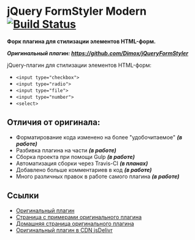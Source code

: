 # jQuery FormStyler Modern  [![Build Status](https://travis-ci.org/ange007/JQueryFormStylerModern.svg?branch=dev)](https://travis-ci.org/ange007/JQueryFormStylerModern)
**Форк плагина для стилизации элементов HTML-форм.**

***Оригинальный плагин: https://github.com/Dimox/jQueryFormStyler***

jQuery-плагин для стилизации элементов HTML-форм:

- `<input type="checkbox">`
- `<input type="radio">`
- `<input type="file">`
- `<input type="number">`
- `<select>`

## Отличия от оригинала:

- Форматирование кода изменено на более "удобочитаемое" ***(в работе)***
- Разбивка плагина на части ***(в работе)***
- Cборка проекта при помощи Gulp ***(в работе)***
- Автоматизация сборки через Travis-CI ***(в планах)***
- Добавлено больше комментариев в код ***(в работе)***
- Много различных правок в работе самого плагина ***(в работе)***

## Ссылки
- [Оригинальный плагин](https://github.com/Dimox/jQueryFormStyler/)
- [Страница с примерами оригинального плагина](http://dimox.github.io/jQueryFormStyler/demo/)
- [Домашняя страница оригинального плагина](http://dimox.name/jquery-form-styler/)
- [Оригинальный плагин в CDN jsDelivr](http://www.jsdelivr.com/#!jquery.formstyler)
